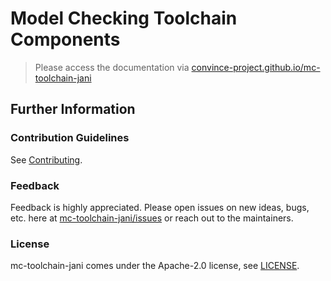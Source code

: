 # Model Checking Toolchain Components

> Please access the documentation via [convince-project.github.io/mc-toolchain-jani](https://convince-project.github.io/mc-toolchain-jani)

## Further Information

### Contribution Guidelines

See [Contributing](./CONTRIBUTING.md).

### Feedback

Feedback is highly appreciated. Please open issues on new ideas, bugs, etc. here at [mc-toolchain-jani/issues](https://github.com/convince-project/mc-toolchain-jani/issues) or reach out to the maintainers.

### License

mc-toolchain-jani comes under the Apache-2.0 license, see [LICENSE](./LICENSE).
